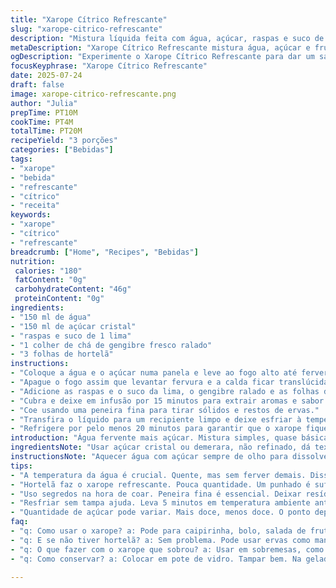 ```yaml
---
title: "Xarope Cítrico Refrescante"
slug: "xarope-citrico-refrescante"
description: "Mistura líquida feita com água, açúcar, raspas e suco de frutas cítricas. Leva um toque especial de gengibre ralado e folhas de hortelã para aroma e sabor. Coado para ficar límpido, gelado antes de servir. Pode ser usado em bebidas, sobremesas ou marinadas. Quantidades ajustadas para um equilíbrio diferente. Tempo de infusão e resfriamento ligeiramente revistas para explorar aromas sem perder intensidade."
metaDescription: "Xarope Cítrico Refrescante mistura água, açúcar e frutas. Um toque de gengibre e hortelã para deixar tudo mais saboroso e fresco."
ogDescription: "Experimente o Xarope Cítrico Refrescante para dar um sabor especial a suas bebidas e sobremesas. Refresque-se com esta mistura deliciosa."
focusKeyphrase: "Xarope Cítrico Refrescante"
date: 2025-07-24
draft: false
image: xarope-citrico-refrescante.png
author: "Julia"
prepTime: PT10M
cookTime: PT4M
totalTime: PT20M
recipeYield: "3 porções"
categories: ["Bebidas"]
tags:
- "xarope"
- "bebida"
- "refrescante"
- "cítrico"
- "receita"
keywords:
- "xarope"
- "cítrico"
- "refrescante"
breadcrumb: ["Home", "Recipes", "Bebidas"]
nutrition: 
 calories: "180"
 fatContent: "0g"
 carbohydrateContent: "46g"
 proteinContent: "0g"
ingredients:
- "150 ml de água"
- "150 ml de açúcar cristal"
- "raspas e suco de 1 lima"
- "1 colher de chá de gengibre fresco ralado"
- "3 folhas de hortelã"
instructions:
- "Coloque a água e o açúcar numa panela e leve ao fogo alto até ferver, mexendo ocasionalmente para dissolver o açúcar."
- "Apague o fogo assim que levantar fervura e a calda ficar translúcida."
- "Adicione as raspas e o suco da lima, o gengibre ralado e as folhas de hortelã à panela ainda quente."
- "Cubra e deixe em infusão por 15 minutos para extrair aromas e sabor."
- "Coe usando uma peneira fina para tirar sólidos e restos de ervas."
- "Transfira o líquido para um recipiente limpo e deixe esfriar à temperatura ambiente por 5 minutos antes de levar para gelar."
- "Refrigere por pelo menos 20 minutos para garantir que o xarope fique fresco e pronto para uso."
introduction: "Água fervente mais açúcar. Mistura simples, quase básica. Mas só isso não basta. Tempera com lima em vez de limão. Muda o aroma, muda o gosto. Acrescentar gengibre ralado corta a doçura, deixa fresca a boca, dá aquele calor sutil. Hortelã entra para refrescar, dar perfume. Curto tempo para infusão – 15 minutos, nada exagerado – para não amargar. Passar pela peneira, tirar o que atrapalha superfície lisa. Deixar esfriar cinco minutos antes do gelar ajuda a não embolar. Depois pelo menos vinte na geladeira. Quente, frio, textura leve. Serve pra toda ideia: caipirinha, bolo, salada de frutas, até iogurte."
ingredientsNote: "Usar açúcar cristal ou demerara, não refinado, dá textura mais interessante. Água filtrada, quente, mas sem deixar queimar o açúcar demais para evitar cheiro de caramelo. Limão trocado por lima - mais suave e aromático. Gengibre fresco ralado na hora, corta sabor enjoativo e dá frescor picante só no toque. Folhas de hortelã, não muita quantidade para não dominar sabor, só para levantar. Pode variar a quantidade de açúcar para adoçar menos ou mais. Raspar a casca evitando parte branca dura para não amargar. Melhor usar as limas e hortelãs orgânicas para não aplicar pesticidas na pele comestível. Concentrado, dura na geladeira por vários dias, ideal para preparar antes."
instructionsNote: "Aquecer água com açúcar sempre de olho para dissolver de forma homogênea, sem deixar ferver muito tempo para não tonar a calda muito viscosa. Adicionar ingredientes frescos imediatamente após desligar o fogo para maior preservação das qualidades aromáticas. Dados de tempo são sugestões. Infusão prolongada pode dar tom amargo no gengibre e na casca da lima. Coar com peneira fina para não deixar resíduos, que podem deixar o xarope turvo e dificultar o armazenamento. Esfrie sem tampar para acelerar resfriamento inicial, depois gelar para preservar. Usar potes de vidro limpos. Pode ser guardado por até uma semana na geladeira. Mexer antes de servir."
tips:
- "A temperatura da água é crucial. Quente, mas sem ferver demais. Dissolver açúcar rápido, sem gosto de caramelo. Se ficar muito tempo no fogo, a calda endurece. Usar açúcar cristal ou demerara. Textura diferente. O peso e a cor mudam. Combinam com o fresco."
- "Hortelã faz o xarope refrescante. Pouca quantidade. Um punhado é suficiente. Se colocar muito, cobre o sabor. Graduação de frescor aumenta com o gengibre. Ralar fresquinho na hora. Dá um toque picante. Sutil, mas presente. Frescor interessante."
- "Uso segredos na hora de coar. Peneira fina é essencial. Deixar resíduos tira a aparência do xarope. Não dá para guardar direito. Coar bem pode garantir durabilidade. Devagar, sem pressa. Armazenando bem, dura até uma semana na geladeira."
- "Resfriar sem tampa ajuda. Leva 5 minutos em temperatura ambiente antes de gelar. Depois, no mínimo 20 minutos. Isso evita que forme cristais. Pode embolar o xarope. Dificulta servir. Cápsula de sabor precisa estar correta."
- "Quantidade de açúcar pode variar. Mais doce, menos doce. O ponto depende do gosto pessoal. Substituir a limão por lima muda bastante. Lima é mais suave, aromática. Ótima para bebidas, bolos e até iogurte. Fica interessante."
faq:
- "q: Como usar o xarope? a: Pode para caipirinha, bolo, salada de frutas. Gela as bebidas, dá sabor e frescor. Misture com água, ou sucos. Xarope versátil."
- "q: E se não tiver hortelã? a: Sem problema. Pode usar ervas como manjericão. Não é a mesma coisa, mas pode dar seu toque. Pense em outras ervas frescas."
- "q: O que fazer com o xarope que sobrou? a: Usar em sobremesas, como calda para sorvete. Misturar em iogurte, fica bom. Pode até pingar em frutas picadas."
- "q: Como conservar? a: Colocar em pote de vidro. Tampar bem. Na geladeira, dura até uma semana. Se notar mudança de cor ou cheiro, é melhor jogar fora."

---
```

